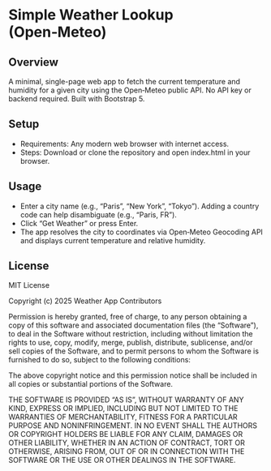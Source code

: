 # Simple Weather Lookup (Open‑Meteo)

## Overview
A minimal, single-page web app to fetch the current temperature and humidity for a given city using the Open‑Meteo public API. No API key or backend required. Built with Bootstrap 5.

## Setup
- Requirements: Any modern web browser with internet access.
- Steps: Download or clone the repository and open index.html in your browser.

## Usage
- Enter a city name (e.g., “Paris”, “New York”, “Tokyo”). Adding a country code can help disambiguate (e.g., “Paris, FR”).
- Click “Get Weather” or press Enter.
- The app resolves the city to coordinates via Open‑Meteo Geocoding API and displays current temperature and relative humidity.

## License
MIT License

Copyright (c) 2025 Weather App Contributors

Permission is hereby granted, free of charge, to any person obtaining a copy
of this software and associated documentation files (the “Software”), to deal
in the Software without restriction, including without limitation the rights
to use, copy, modify, merge, publish, distribute, sublicense, and/or sell
copies of the Software, and to permit persons to whom the Software is
furnished to do so, subject to the following conditions:

The above copyright notice and this permission notice shall be included in
all copies or substantial portions of the Software.

THE SOFTWARE IS PROVIDED “AS IS”, WITHOUT WARRANTY OF ANY KIND, EXPRESS OR
IMPLIED, INCLUDING BUT NOT LIMITED TO THE WARRANTIES OF MERCHANTABILITY,
FITNESS FOR A PARTICULAR PURPOSE AND NONINFRINGEMENT. IN NO EVENT SHALL THE
AUTHORS OR COPYRIGHT HOLDERS BE LIABLE FOR ANY CLAIM, DAMAGES OR OTHER
LIABILITY, WHETHER IN AN ACTION OF CONTRACT, TORT OR OTHERWISE, ARISING FROM,
OUT OF OR IN CONNECTION WITH THE SOFTWARE OR THE USE OR OTHER DEALINGS IN
THE SOFTWARE.